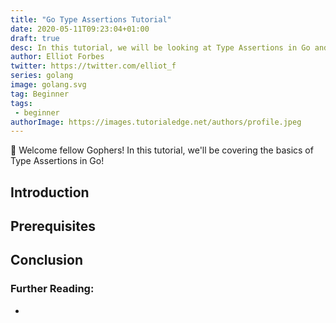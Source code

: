 ```yaml
---
title: "Go Type Assertions Tutorial"
date: 2020-05-11T09:23:04+01:00
draft: true
desc: In this tutorial, we will be looking at Type Assertions in Go and some of the common use cases for Type Assertions!
author: Elliot Forbes
twitter: https://twitter.com/elliot_f
series: golang
image: golang.svg
tag: Beginner
tags: 
 - beginner
authorImage: https://images.tutorialedge.net/authors/profile.jpeg
---
```


👋 Welcome fellow Gophers! In this tutorial, we'll be covering the basics of Type Assertions in Go!


## Introduction

## Prerequisites

## Conclusion

### Further Reading:

* []()